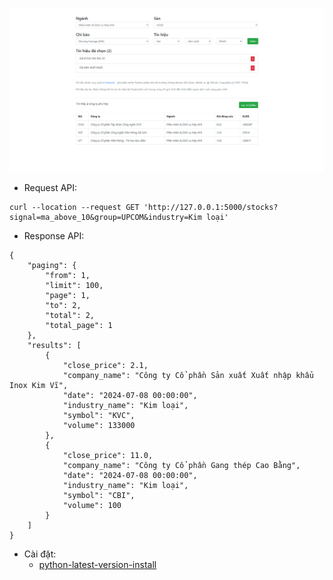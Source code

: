 ![](https://github.com/toannd96/loc_cophieu/blob/master/static/img/loc_co_phieu.png)

- Request API:
```
curl --location --request GET 'http://127.0.0.1:5000/stocks?signal=ma_above_10&group=UPCOM&industry=Kim loại'
```
- Response API:
```
{
    "paging": {
        "from": 1,
        "limit": 100,
        "page": 1,
        "to": 2,
        "total": 2,
        "total_page": 1
    },
    "results": [
        {
            "close_price": 2.1,
            "company_name": "Công ty Cổ phần Sản xuất Xuất nhập khẩu Inox Kim Vĩ",
            "date": "2024-07-08 00:00:00",
            "industry_name": "Kim loại",
            "symbol": "KVC",
            "volume": 133000
        },
        {
            "close_price": 11.0,
            "company_name": "Công ty Cổ phần Gang thép Cao Bằng",
            "date": "2024-07-08 00:00:00",
            "industry_name": "Kim loại",
            "symbol": "CBI",
            "volume": 100
        }
    ]
} 
```
- Cài đặt:
    - [python-latest-version-install](https://cloudbytes.dev/snippets/upgrade-python-to-latest-version-on-ubuntu-linux)
